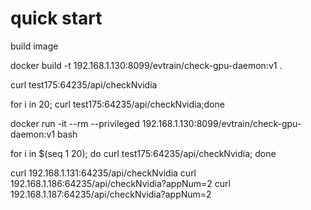 # quick start

build image

docker build -t 192.168.1.130:8099/evtrain/check-gpu-daemon:v1 .


curl test175:64235/api/checkNvidia

for i in 20;  curl test175:64235/api/checkNvidia;done


docker run -it --rm  --privileged   192.168.1.130:8099/evtrain/check-gpu-daemon:v1 bash

for i in $(seq 1 20); do curl test175:64235/api/checkNvidia; done

curl 192.168.1.131:64235/api/checkNvidia
curl 192.168.1.186:64235/api/checkNvidia?appNum=2
curl 192.168.1.187:64235/api/checkNvidia?appNum=2